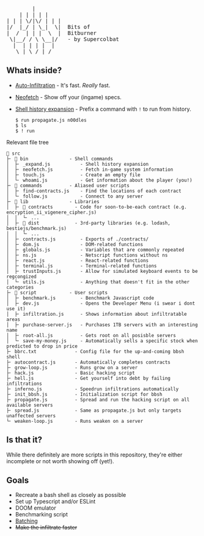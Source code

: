 <pre>
        |
    | | | | |
| | | \/|\/ | | |
|/  |_/ | \_|  \|  Bits of
|  /  | | |  \  |  Bitburner
 \|__/ / \ \__|/   - by Supercolbat
  |  | | | |  |
   \ | \_/ | /
</pre>

## Whats inside?

* [Auto-Infiltration](https://github.com/Supercolbat/bits-of-bitburner/blob/main/src/inferno.js) - It's fast. *Really* fast.

* [Neofetch](https://github.com/Supercolbat/bits-of-bitburner/blob/main/src/bin/neofetch.js) - Show off your (ingame) specs.

* [Shell history expansion](https://github.com/Supercolbat/bits-of-bitburner/blob/main/src/bin/_expand_.js) - Prefix a command with `!` to run from history.

      $ run propagate.js n00dles
      $ ls
      $ ! run

Relevant file tree

```
📁 src
├╴ 📁 bin               - Shell commands
│  ├╴ _expand.js           - Shell history expansion
│  ├╴ neofetch.js          - Fetch in-game system information
│  ├╴ touch.js             - Create an empty file
│  └╴ whoami.js            - Get information about the player (you!)
├╴ 📁 commands          - Aliased user scripts
│  ├╴ find-contracts.js    - Find the locations of each contract
│  └╴ follow.js            - Connect to any server
├╴ 📁 lib               - Libraries
│  ├╴ 📁 contracts        - Code for soon-to-be-each contract (e.g. encryption_ii_vigenere_cipher.js)
│  │  └╴ ...
│  ├╴ 📁 dist             - 3rd-party libraries (e.g. lodash, bestiejs/benchmark.js)
│  │  └╴ ...
│  ├╴ contracts.js         - Exports of ./contracts/
│  ├╴ dom.js               - DOM-related functions
│  ├╴ globals.js           - Variables that are commonly repeated
│  ├╴ ns.js                - Netscript functions without ns
│  ├╴ react.js             - React-related functions
│  ├╴ terminal.js          - Terminal-related functions
│  ├╴ trustInputs.js       - Allow for simulated keyboard events to be regcongized
│  └╴ utils.js             - Anything that doesn't fit in the other categories
├╴ 📁 script            - User scripts
│  ├╴ benchmark.js         - Benchmark Javascript code
│  ├╴ dev.js               - Opens the Developer Menu (i swear i dont use it)
│  ├╴ infiltration.js      - Shows information about infiltratable areas
│  ├╴ purchase-server.js   - Purchases 1TB servers with an interesting name 
│  ├╴ root-all.js          - Gets root on all posisble servers
│  └╴ save-my-money.js     - Automatically sells a specific stock when predicted to drop in price
├╴ bbrc.txt              - Config file for the up-and-coming bbsh shell
├╴ autocontract.js       - Automatically completes contracts
├╴ grow-loop.js          - Runs grow on a server
├╴ hack.js               - Basic hacking script
├╴ hell.js               - Get yourself into debt by failing infiltrations
├╴ inferno.js            - Speedrun infiltrations automatically
├╴ init_bbsh.js          - Initialization script for bbsh
├╴ propagate.js          - Spread and run the hacking script on all available servers
├╴ spread.js             - Same as propagate.js but only targets unaffected servers
└╴ weaken-loop.js        - Runs weaken on a server
```

## Is that it?

While there definitely are more scripts in this repository, they're either incomplete or not worth showing off (yet!).

## Goals

* Recreate a bash shell as closely as possible
* Set up Typescript and/or ESLint
* DOOM emulator
* Benchmarking script
* [Batching](https://bitburner-official.readthedocs.io/en/latest/advancedgameplay/hackingalgorithms.html#batch-algorithms-hgw-hwgw-or-cycles)
* ~~Make the infiltrate faster~~
